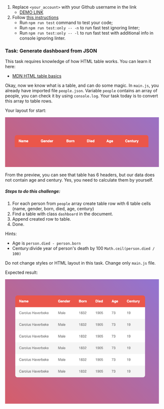 1. Replace `<your_account>` with your Github username in the link
    - [DEMO LINK](https://bohdan33.github.io/js_task_generate_table_DOM/)
2. Follow [this instructions](https://mate-academy.github.io/layout_task-guideline/)
    - Run `npm run test` command to test your code;
    - Run `npm run test:only -- -n` to run fast test ignoring linter;
    - Run `npm run test:only -- -l` to run fast test with additional info in console ignoring linter.

### Task: Generate dashboard from JSON

This task requires knowledge of how HTML table works. You can learn it here:
 - [MDN HTML table basics](https://developer.mozilla.org/en-US/docs/Learn/HTML/Tables/Basics)

Okay, now we know what is a table, and can do some magic.
In `main.js`, you already have imported file `people.json`. Variable `people` contains an array of people, you can check it by using `console.log`.
Your task today is to convert this array to table rows.

Your layout for start:

![Preview](./src/images/preview.png)

From the preview, you can see that table has 6 headers, but our data does not contain age and century. Yes, you need to calculate them by yourself.

##### Steps to do this challenge:
1) For each person from `people` array create table row with 6 table cells (name, gender, born, died, age, century)
2) Find a table with class `dashboard` in the document.
3) Append created row to table.
4) Done.

Hints:
- Age is `person.died - person.born`
- Century:divide year of person's death by 100 `Math.ceil(person.died / 100)`

Do not change styles or HTML layout in this task. Change only `main.js` file.

Expected result:

![Preview](./src/images/reference.png)
